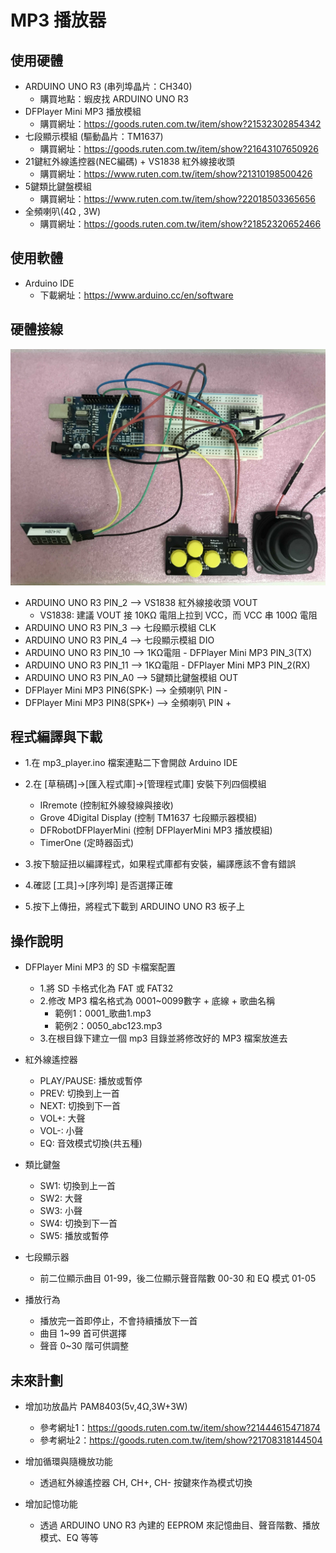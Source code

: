 ﻿ MP3 播放器
============

使用硬體
--------

* ARDUINO UNO R3 (串列埠晶片：CH340)
    * 購買地點：蝦皮找 ARDUINO UNO R3
* DFPlayer Mini MP3 播放模組
    * 購買網址：https://goods.ruten.com.tw/item/show?21532302854342
* 七段顯示模組 (驅動晶片：TM1637)
    * 購買網址：https://goods.ruten.com.tw/item/show?21643107650926
* 21鍵紅外線遙控器(NEC編碼) + VS1838 紅外線接收頭
    * 購買網址：https://www.ruten.com.tw/item/show?21310198500426
* 5鍵類比鍵盤模組
    * 購買網址：https://www.ruten.com.tw/item/show?22018503365656
* 全頻喇叭(4Ω , 3W)
    * 購買網址：https://goods.ruten.com.tw/item/show?21852320652466

使用軟體
--------

* Arduino IDE
    * 下載網址：https://www.arduino.cc/en/software

硬體接線
---------

 ![image](https://github.com/liping588/mp3_player/blob/master/image/mp3_pic%20.jpg)

* ARDUINO UNO R3 PIN_2  --> VS1838 紅外線接收頭 VOUT
    * VS1838: 建議 VOUT 接 10KΩ 電阻上拉到 VCC，而  VCC 串 100Ω 電阻
* ARDUINO UNO R3 PIN_3  --> 七段顯示模組 CLK
* ARDUINO UNO R3 PIN_4  --> 七段顯示模組 DIO
* ARDUINO UNO R3 PIN_10 --> 1KΩ電阻 - DFPlayer Mini MP3 PIN_3(TX)
* ARDUINO UNO R3 PIN_11 --> 1KΩ電阻 - DFPlayer Mini MP3 PIN_2(RX)
* ARDUINO UNO R3 PIN_A0 --> 5鍵類比鍵盤模組 OUT
* DFPlayer Mini MP3 PIN6(SPK-) --> 全頻喇叭 PIN -
* DFPlayer Mini MP3 PIN8(SPK+) --> 全頻喇叭 PIN +

程式編譯與下載
--------------

* 1.在 mp3_player.ino 檔案連點二下會開啟 Arduino IDE

* 2.在 [草稿碼]->[匯入程式庫]->[管理程式庫] 安裝下列四個模組
    * IRremote               (控制紅外線發線與接收)
    * Grove 4Digital Display (控制 TM1637 七段顯示器模組)
    * DFRobotDFPlayerMini    (控制 DFPlayerMini MP3 播放模組)
    * TimerOne               (定時器函式)

* 3.按下驗証扭以編譯程式，如果程式庫都有安裝，編譯應該不會有錯誤

* 4.確認 [工具]->[序列埠] 是否選擇正確

* 5.按下上傳扭，將程式下載到 ARDUINO UNO R3 板子上

操作說明
--------

* DFPlayer Mini MP3 的 SD 卡檔案配置
    * 1.將 SD 卡格式化為 FAT 或 FAT32
    * 2.修改 MP3 檔名格式為 0001~0099數字 + 底線 + 歌曲名稱
        - 範例1：0001_歌曲1.mp3
        - 範例2：0050_abc123.mp3
    * 3.在根目錄下建立一個 mp3 目錄並將修改好的 MP3 檔案放進去

* 紅外線遙控器
    * PLAY/PAUSE: 播放或暫停
    * PREV: 切換到上一首
    * NEXT: 切換到下一首
    * VOL+: 大聲
    * VOL-: 小聲
    * EQ: 音效模式切換(共五種)

* 類比鍵盤
    * SW1: 切換到上一首
    * SW2: 大聲
    * SW3: 小聲
    * SW4: 切換到下一首
    * SW5: 播放或暫停

* 七段顯示器
    * 前二位顯示曲目 01-99，後二位顯示聲音階數 00-30 和 EQ 模式 01-05

* 播放行為
    * 播放完一首即停止，不會持續播放下一首
    * 曲目 1~99 首可供選擇
    * 聲音 0~30 階可供調整

未來計劃
--------

* 增加功放晶片 PAM8403(5v,4Ω,3W+3W)
    * 參考網址1：https://goods.ruten.com.tw/item/show?21444615471874
    * 參考網址2：https://goods.ruten.com.tw/item/show?21708318144504

* 增加循環與隨機放功能
    * 透過紅外線遙控器 CH, CH+, CH- 按鍵來作為模式切換

* 增加記憶功能
    * 透過 ARDUINO UNO R3 內建的 EEPROM 來記憶曲目、聲音階數、播放模式、EQ 等等
